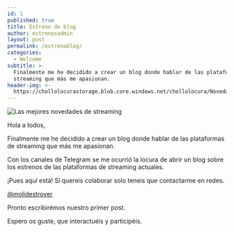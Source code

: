 ```yaml
---
id: 1
published: true
title: Estreno de blog
author: estrenosadmin
layout: post
permalink: /estrenoblog/
categories:
  - Welcome
subtitle: >-
  Finalmente me he decidido a crear un blog donde hablar de las plataformas de
  streaming que más me apasionan.
header-img: >-
  https://chollolocurastorage.blob.core.windows.net/chollolocura/NovedadesStreaming/NovedadesBlog.png
---
```

![Las mejores novedades de streaming](https://chollolocurastorage.blob.core.windows.net/chollolocura/NovedadesStreaming/NovedadesBlog.png)

Hola a todos,

Finalmente me he decidido a crear un blog donde hablar de las plataformas de streaming que más me apasionan.<!--break-->

Con los canales de Telegram se me ocurrió la locura de abrir un blog sobre los estrenos de las plataformas de streaming actuales.

¡Pues aquí está! Si quereis colaborar solo teneis que contactarme en redes.

[@molidestroyer](https://instagram.com/molidestroyer)

Pronto escribirémos nuestro primer post.

Espero os guste, que interactuéis y participéis.

